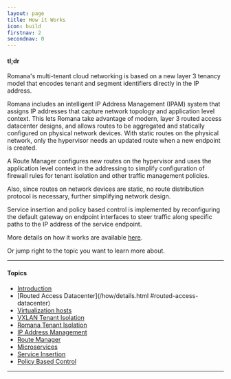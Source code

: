 ```yaml
---
layout: page
title: How it Works
icon: build
firstnav: 2
secondnav: 0
---
```


#### tl;dr

Romana's multi-tenant cloud networking is based on a new layer 3 tenancy model that encodes tenant and segment identifiers directly in the IP address. 

Romana includes an intelligent IP Address Management (IPAM) system that assigns IP addresses that capture network topology and application level context. This lets Romana take advantage of modern, layer 3 routed access datacenter designs, and allows routes to be aggregated and statically configured on physical network devices. With static routes on the physical network, only the hypervisor needs an updated route when a new endpoint is created. 

A Route Manager configures new routes on the hypervisor and uses the application level context in the addressing to simplify configuration of firewall rules for tenant isolation and other traffic management policies. 

Also, since routes on network devices are static, no route distribution protocol is necessary, further simplifying network design.

Service insertion and policy based control is implemented by reconfiguring the default gateway on endpoint interfaces to steer traffic along specific paths to the IP address of the service endpoint.

More details on how it works are available [here](/how/details.html/).

Or jump right to the topic you want to learn more about.

---

#### Topics

- [Introduction](/how/details.html/#introduction)
- [Routed Access Datacenter](/how/details.html #routed-access-datacenter)   
- [Virtualization hosts](/how/details.html/#virtualization-hosts) 
- [VXLAN Tenant Isolation](/how/details.html/#vxlan-tenant-isolation)
- [Romana Tenant Isolation](/how/details.html/#romana-tenant-isolation)
- [IP Address Management](/how/details.html/#ip-address-managment)
- [Route Manager](/how/details.html/#route-manager) 
- [Microservices](/how/details.html/#microservices) 
- [Service Insertion](/how/details.html/#service-insertion) 
- [Policy Based Control](/how/details.html/#policy-based-control)  

---

